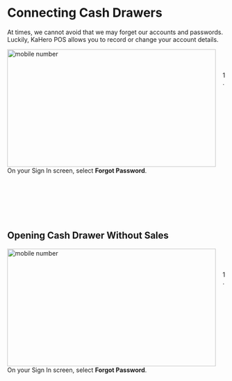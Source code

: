 # **Connecting Cash Drawers**

At times, we cannot avoid that we may forget our accounts and passwords. Luckily, KaHero POS allows you to record or change your account details.

<p><img src="_content/_recover/1.png" alt="mobile number" width="480" height="270" style="float:left; margin-right:1rem"><br><br><br>1. On your Sign In screen, select <B>Forgot Password</b>.</p>

<br><br><br><br><br>

## Opening Cash Drawer Without Sales

<p><img src="_content/_recover/1.png" alt="mobile number" width="480" height="270" style="float:left; margin-right:1rem"><br><br><br>1. On your Sign In screen, select <B>Forgot Password</b>.</p>

<br><br><br><br><br>